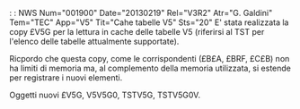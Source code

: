  :  : NWS Num="001900" Date="20130219" Rel="V3R2" Atr="G. Galdini" Tem="TEC" App="V5" Tit="Cahe tabelle V5" Sts="20"
E' stata realizzata la copy £V5G per la lettura in cache delle tabelle V5 (riferirsi al TST per l'elenco delle tabelle attualmente supportate).

Ricpordo che questa copy, come le corrispondenti (£B£A, £BRF, £C£B) non ha limiti di memoria ma, al
complemento della memoria utilizzata, si estende per registrare i nuovi elementi.

Oggetti nuovi
£V5G, V5V5G0, TSTV5G, TSTV5G0V.
